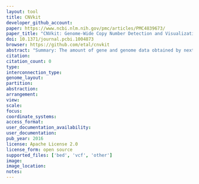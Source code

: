 ```yaml
---
layout: tool 
title: CNVkit
developer_github_account: 
paper: https://www.ncbi.nlm.nih.gov/pmc/articles/PMC4839673/
paper_title: "CNVkit: Genome-Wide Copy Number Detection and Visualization from Targeted DNA Sequencing"
doi: 10.1371/journal.pcbi.1004873
browser: https://github.com/etal/cnvkit
abstract: "Summary: The amount of gene and genome data obtained by next-generation sequencing technologies generates a need for comparative visualization tools. Complementing existing software for comparison and exploration of genomics data, genoPlotR automatically creates publication-grade linear maps of gene and genomes, in a highly automatic, flexible and reproducible way., , Availability: genoPlotR is a platform-independent R package, available with full source code under a GPL2 license at R-Forge: http://genoplotr.r-forge.r-project.org/"
citation: 
citation_count: 0
type: 
interconnection_type: 
genome_layout: 
partition: 
abstraction: 
arrangement: 
view: 
scale: 
focus: 
coordinate_systems: 
access_format: 
user_documentation_availability: 
user_documentation: 
pub_year: 2016
license: Apache License 2.0
license_form: open source
supported_files: ['bed', 'vcf', 'other']
image: 
image_location: 
notes: 
---
```

